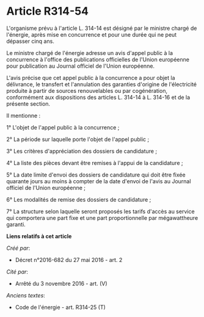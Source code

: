 # Article R314-54

L'organisme prévu à l'article L. 314-14 est désigné par le ministre chargé de l'énergie, après mise en concurrence et pour
une durée qui ne peut dépasser cinq ans. 

Le ministre chargé de l'énergie adresse un avis d'appel public à la concurrence à l'office des publications officielles de
l'Union européenne pour publication au Journal officiel de l'Union européenne. 

L'avis précise que cet appel public à la concurrence a pour objet la délivrance, le transfert et l'annulation des garanties
d'origine de l'électricité produite à partir de sources renouvelables ou par cogénération, conformément aux dispositions des
articles L. 314-14 à L. 314-16 et de la présente section. 

Il mentionne : 

1° L'objet de l'appel public à la concurrence ;

2° La période sur laquelle porte l'objet de l'appel public ; 

3° Les critères d'appréciation des dossiers de candidature ; 

4° La liste des pièces devant être remises à l'appui de la candidature ; 

5° La date limite d'envoi des dossiers de candidature qui doit être fixée quarante jours au moins à compter de la date
d'envoi de l'avis au Journal officiel de l'Union européenne ; 

6° Les modalités de remise des dossiers de candidature ; 

7° La structure selon laquelle seront proposés les tarifs d'accès au service qui comportera une part fixe et une part
proportionnelle par mégawattheure garanti.

**Liens relatifs à cet article**

_Créé par_:

  - Décret n°2016-682 du 27 mai 2016 - art. 2

_Cité par_:

  - Arrêté du 3 novembre 2016 - art. (V)

_Anciens textes_:

  - Code de l'énergie - art. R314-25 (T)
